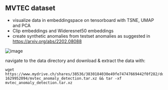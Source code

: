 ## MVTEC dataset

- visualize data in embeddingspace on tensorboard with TSNE, UMAP and PCA
- Clip embeddings and Wideresnet50 embeddings
- create synthetic anomalies from testset anomalies as suggested in https://arxiv.org/abs/2202.08088 


![image](https://github.com/buehlpa/MVTec_Visualizer/assets/64488738/c1df57ea-cdea-4a57-b654-5c740dfc86f2)

navigate to the data directory and download & extract the data  with:
```
wget https://www.mydrive.ch/shares/38536/3830184030e49fe74747669442f0f282/download/420938113-1629952094/mvtec_anomaly_detection.tar.xz && tar -xf mvtec_anomaly_detection.tar.xz
```
